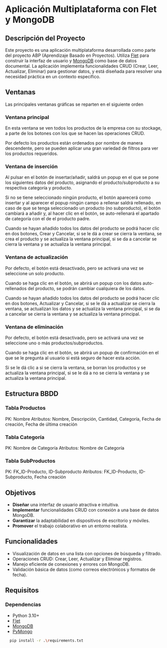 <!-- Por ChatGPT -->

# Aplicación Multiplataforma con Flet y MongoDB

## Descripción del Proyecto

Este proyecto es una aplicación multiplataforma desarrollada como parte del proyecto ABP (Aprendizaje Basado en Proyectos). Utiliza [Flet](https://flet.dev) para construir la interfaz de usuario y [MongoDB](https://www.mongodb.com/docs) como base de datos documental. La aplicación implementa funcionalidades CRUD (Crear, Leer, Actualizar, Eliminar) para gestionar datos, y está diseñada para resolver una necesidad práctica en un contexto específico.

## Ventanas

Las principales ventanas gráficas se reparten en el siguiente orden

### Ventana principal

En esta ventana se ven todos los productos de la empresa con su stockage, a parte de los botones con los que se hacen las operaciones CRUD.

Por defecto los productos están ordenados por nombre de manera descendente, pero se pueden aplicar una gran variedad de filtros para ver los productos requeridos.

### Ventana de inserción

Al pulsar en el botón de insertar/añadir, saldrá un popup en el que se pone los siguientes datos del producto, asignando el producto/subproducto a su respectiva categoría y producto.

Si no se tiene seleccionado ningún producto, el botón aparecerá como insertar y al aparecer el popup ningún campo a rellenar saldrá rellenado, en caso de que se tenga seleccionado un producto (no subproducto), el botón cambiará a añadir y, al hacer clic en el botón, se auto-rellenará el apartado de categoría con el de el producto padre.

Cuando se hayan añadido todos los datos del producto se podrá hacer clic en dos botones, Crear y Cancelar, si se le dá a crear se cierra la ventana, se crea el producto y se actualiza la ventana principal, si se da a cancelar se cierra la ventana y se actualiza la ventana principal.

### Ventana de actualización

Por defecto, el botón está desactivado, pero se activará una vez se seleccione un solo producto.

Cuando se haga clic en el botón, se abrirá un popup con los datos auto-rellenados del producto, se podrán cambiar cualquiera de los datos.

Cuando se hayan añadido todos los datos del producto se podrá hacer clic en dos botones, Actualizar y Cancelar, si se le dá a actualizar se cierra la ventana, se actualizan los datos y se actualiza la ventana principal, si se da a cancelar se cierra la ventana y se actualiza la ventana principal.

### Ventana de eliminación

Por defecto, el botón está desactivado, pero se activará una vez se seleccione uno o más productos/subproductos.

Cuando se haga clic en el botón, se abrirá un popup de confirmación en el que se le pregunta al usuario si está seguro de hacer esta acción.

Si se le dá clic a si se cierra la ventana, se borran los productos y se actualiza la ventana principal, si se le dá a no se cierra la ventana y se actualiza la ventana principal.

## Estructura BBDD

### Tabla Productos
PK: Nombre
Atributos: Nombre, Descripción, Cantidad, Categoría, Fecha de creación, Fecha de última creación

### Tabla Categoría
PK: Nombre de Categoría
Atributos: Nombre de Categoría

### Tabla SubProductos
PK: FK_ID-Producto, ID-Subproducto
Atributos: FK_ID-Producto, ID-Subproducto, Fecha creación


## Objetivos

- **Diseñar** una interfaz de usuario atractiva e intuitiva.
- **Implementar** funcionalidades CRUD con conexión a una base de datos MongoDB.
- **Garantizar** la adaptabilidad en dispositivos de escritorio y móviles.
- **Promover** el trabajo colaborativo en un entorno realista.

## Funcionalidades

- Visualización de datos en una lista con opciones de búsqueda y filtrado.
- Operaciones CRUD: Crear, Leer, Actualizar y Eliminar registros.
- Manejo eficiente de conexiones y errores con MongoDB.
- Validación básica de datos (como correos electrónicos y formatos de fecha).

## Requisitos

### Dependencias
- Python 3.10+
- [Flet](https://flet.dev)
- [MongoDB](https://www.mongodb.com/docs)
- [PyMongo](https://pymongo.readthedocs.io/en/stable/)

```bash
  pip install -r .\requirements.txt
```

<!--
project/
│
├── app.py                 # Punto de entrada de la aplicación
├── models/                # Modelos de datos
│   ├── user_model.py      # Ejemplo de modelo de usuario
│   └── ...
├── services/              # Lógica de negocio y acceso a MongoDB
│   ├── mongo_service.py   # Conexión a MongoDB
│   ├── crud_operations.py # Operaciones CRUD
│   └── ...
├── views/                 # Componentes de la interfaz de usuario
│   ├── main_view.py       # Vista principal
│   └── ...
├── utils/                 # Utilidades
│   ├── config.py          # Configuración de MongoDB
│   ├── validators.py      # Validaciones de datos
│   └── ...
├── README.md              # Documentación del proyecto
└── requirements.txt       # Dependencias del proyecto
-->